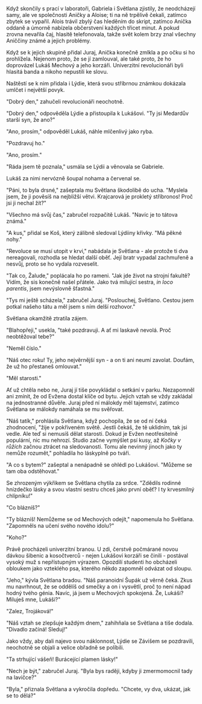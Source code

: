 # 

Když skončily s prací v laboratoři, Gabriela i Světlana zjistily, že neodcházejí samy, ale ve společnosti Aničky a Aloise; ti na ně trpělivě čekali, zatímco zbytek se vypařil. Alois trávil zbylý čas hleděním do skript, zatímco Anička oddaně a úmorně nabízela občerstvení každých třicet minut. A pokud zrovna nevařila čaj, hlasitě telefonovala, takže svět kolem brzy znal všechny Aniččiny známé a jejich problémy.

Když se k jejich skupině přidal Juraj, Anička konečně zmlkla a po očku si ho prohlížela. Nejenom proto, že se jí zamlouval, ale také proto, že ho doprovázel Lukáš Mechový a jeho korzáři. Univerzitní revolucionáři byli hlasitá banda a nikoho nepustili ke slovu.

Naštěstí se k nim přidala i Lýdie, která svou stříbrnou známkou dokázala umlčet i největší povyk.

"Dobrý den," zahučeli revolucionáři neochotně.

"Dobrý den," odpověděla Lýdie a přistoupila k Lukášovi. "Ty jsi Medardův starší syn, že ano?"

"Ano, prosím," odpověděl Lukáš, náhle mlčenlivý jako ryba.

"Pozdravuj ho."

"Ano, prosím."

"Ráda jsem tě poznala," usmála se Lýdii a věnovala se Gabriele.

Lukáš za nimi nervózně šoupal nohama a červenal se.

"Páni, to byla drsné," zašeptala mu Světlana škodolibě do ucha. "Myslela jsem, že ji pověsíš na nejbližší větvi. Krajcarová je prokletý stříbronos! Proč jsi ji nechal žít?"

"Všechno má svůj čas," zabručel rozpačitě Lukáš. "Navíc je to tátova známá."

"A kus," přidal se Koš, který zálibně sledoval Lýdiiny křivky. "Má pěkné nohy."

"Revoluce se musí utopit v krvi," nabádala je Světlana - ale protože ti dva nereagovali, rozhodla se hledat další oběť. Její bratr vypadal zachmuřeně a nesvůj, proto se ho vydala rozveselit.

"Tak co, Žalude," poplácala ho po rameni. "Jak jde život na strojní fakultě? Vidím, že sis konečně našel přátele. Jako tvá milující sestra, *in loco parentis*, jsem nevýslovně šťastná."

"Tys mi ještě scházela," zabručel Juraj. "Poslouchej, Světlano. Cestou jsem potkal našeho tátu a měl jsem s ním delší rozhovor."

Světlana okamžitě ztratila zájem.

"Blahopřeji," usekla, "také pozdravuji. A ať mi laskavě nevolá. Proč neobtěžoval tebe?"

"Neměl číslo."

"Náš otec roku! Ty, jeho nejvěrnější syn - a on ti ani neumí zavolat. Doufám, že už ho přestaneš omlouvat."

"Měl starosti."

Ať už chtěla nebo ne, Juraj jí tiše povykládal o setkání v parku. Nezapomněl ani zmínit, že od Evžena dostal klíče od bytu. Jejich vztah se vždy zakládal na jednostranné důvěře. Juraj před ní málokdy měl tajemství, zatímco Světlana se málokdy namáhala se mu svěřovat.

"Náš tatík," prohlásila Světlana, když pochopila, že se od ní čeká zhodnocení, "žije v pokřiveném světě. Jestli čekáš, že tě uklidním, tak jsi vedle. Ale teď si nemusíš dělat starosti. Dokud je Evžen neotřesitelně populární, nic mu nehrozí. Studio začne vymýšlet psí kusy, až *Kočky v růžích* začnou ztrácet na sledovanosti. Tomu ale nevinný jinoch jako ty nemůže rozumět," pohladila ho láskyplně po tváři.

"A co s bytem?" zašeptal a nenápadně se ohlédl po Lukášovi. "Můžeme se tam oba odstěhovat."

Se zhrozeným výkřikem se Světlana chytila za srdce. "Zdědils rodinné hnízdečko lásky a svou vlastní sestru chceš jako první oběť? I ty krvesmilný chlípníku!"

"Co blázníš?"

"Ty blázníš! Nemůžeme se od Mechových odejít," napomenula ho Světlana. "Zapomněls na učení svého nového idolu?"

"Koho?"

Právě procházeli univerzitní branou. U zdi, čerstvě počmárané novou dávkou šibenic a kosočtverců - nejen Lukášovi korzáři se činili - postával vysoký muž s nepřístupným výrazem. Opozdilí studenti ho obcházeli obloukem jako vzteklého psa, kterého někdo zapomněl odvázat od sloupu. 

"Jeho," kývla Světlana bradou. "Náš paranoidní Šupák už věrně čeká. Zkus mu navrhnout, že se oddělíš od smečky a on i vysvětlí, proč to není nápad hodný tvého génia. Navíc, já jsem u Mechových spokojená. Že, Lukáši? Miluješ mne, Lukáši?"

"Zalez, Trojáková!"

"Náš vztah se zlepšuje každým dnem," zahihňala se Světlana a tiše dodala. "Divadlo začíná! Sleduj!"

Jako vždy, aby dali najevo svou náklonnost, Lýdie se Závišem se pozdravili, neochotně se objali a velice obřadně se políbili.

"Ta strhující vášeň! Burácející plamen lásky!"

"Nech je být," zabručel Juraj. "Byla bys raději, kdyby ji zmermomocnil tady na lavičce?"

"Byla," přiznala Světlana a vykročila dopředu. "Chcete, vy dva, ukázat, jak se to dělá?" 

